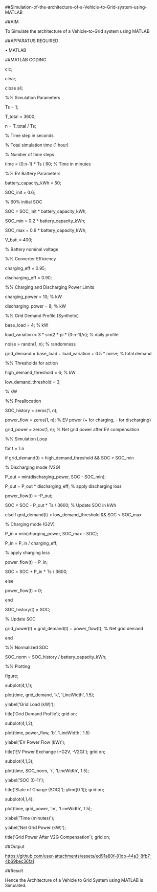 ##Simulation-of-the-architecture-of-a-Vehicle-to-Grid-system-using-MATLAB

##AIM

To Simulate the architecture of a Vehicle-to-Grid system using MATLAB 

##APPARATUS REQUIRED

•	MATLAB

##MATLAB CODING

clc; 

clear; 

close all; 

%% Simulation Parameters 

Ts = 1;                 

T_total = 3600; 

n = T_total / Ts;  

% Time step in seconds 

% Total simulation time (1 hour) 

% Number of time steps 

time = (0:n-1) * Ts / 60; % Time in minutes 

%% EV Battery Parameters 

battery_capacity_kWh = 50; 

SOC_init = 0.6;   

% 60% initial SOC 

SOC = SOC_init * battery_capacity_kWh; 

SOC_min = 0.2 * battery_capacity_kWh; 

SOC_max = 0.9 * battery_capacity_kWh; 

V_batt = 400;              

% Battery nominal voltage 

%% Converter Efficiency 

charging_eff = 0.95; 

discharging_eff = 0.90; 

%% Charging and Discharging Power Limits 

charging_power = 10;  % kW 

discharging_power = 8; % kW 

%% Grid Demand Profile (Synthetic)

base_load = 4;  % kW 

load_variation = 3 * sin(2 * pi * (0:n-1)/n);  % daily profile 

noise = randn(1, n);  % randomness 

grid_demand = base_load + load_variation + 0.5 * noise;  % total demand

%% Thresholds for action 

high_demand_threshold = 6;  % kW

low_demand_threshold = 3; 

% kW 

%% Preallocation 

SOC_history = zeros(1, n); 

power_flow = zeros(1, n);  % EV power (+ for charging, - for discharging) 

grid_power = zeros(1, n);  % Net grid power after EV compensation 

%% Simulation Loop 

for t = 1:n

if grid_demand(t) > high_demand_threshold && SOC > SOC_min 

% Discharging mode (V2G) 

P_out = min(discharging_power, SOC - SOC_min); 

P_out = P_out * discharging_eff;  % apply discharging loss 

power_flow(t) = -P_out; 

SOC = SOC - P_out * Ts / 3600;    % Update SOC in kWh 

elseif grid_demand(t) < low_demand_threshold && SOC < SOC_max 

% Charging mode (G2V) 

P_in = min(charging_power, SOC_max - SOC); 

P_in = P_in / charging_eff;     

% apply charging loss 

power_flow(t) = P_in; 

SOC = SOC + P_in * Ts / 3600; 

else 

power_flow(t) = 0; 

end 

SOC_history(t) = SOC; 

% Update SOC 

grid_power(t) = grid_demand(t) + power_flow(t);  % Net grid demand 

end 

%% Normalized SOC 

SOC_norm = SOC_history / battery_capacity_kWh; 

%% Plotting 

figure; 

subplot(4,1,1); 

plot(time, grid_demand, 'k', 'LineWidth', 1.5); 

ylabel('Grid Load (kW)'); 

title('Grid Demand Profile'); grid on; 

subplot(4,1,2); 

plot(time, power_flow, 'b', 'LineWidth', 1.5)


ylabel('EV Power Flow (kW)'); 

title('EV Power Exchange (+G2V, -V2G)'); grid on; 

subplot(4,1,3); 

plot(time, SOC_norm, 'r', 'LineWidth', 1.5); 

ylabel('SOC (0–1)'); 

title('State of Charge (SOC)'); ylim([0 1]); grid on; 

subplot(4,1,4); 

plot(time, grid_power, 'm', 'LineWidth', 1.5);

xlabel('Time (minutes)'); 

ylabel('Net Grid Power (kW)'); 

title('Grid Power After V2G Compensation'); grid on;


##Output

https://github.com/user-attachments/assets/ed91a80f-81db-44a3-8fb7-4b69bec36fa1

##Result

Hence the Architecture of a Vehicle to Grid System using MATLAB is Simulated.

